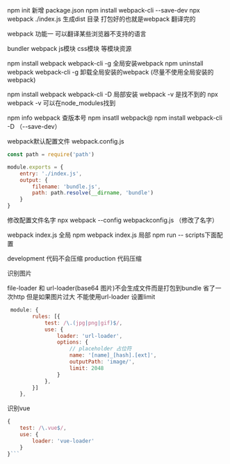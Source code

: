 npm init  新增 package.json
npm install webpack-cli --save-dev
npx webpack ./index.js  生成dist 目录 打包好的也就是webpack 翻译完的

webpack 功能一 可以翻译某些浏览器不支持的语言

bundler  webpack 
js模块  css模块 等模块资源 


npm install webpack webpack-cli -g 全局安装webpack
npm uninstall webpack webpack-cli -g 卸载全局安装的webpack (尽量不使用全局安装的webpack)

npm install webpack webpack-cli -D   局部安装
webpack -v 是找不到的
npx webpack -v 可以在node_modules找到

npm info webpack 查版本号
npm insatll webpack@
npm install webpack-cli -D （--save-dev）

webpack默认配置文件 webpack.config.js

```js
const path = require('path')

module.exports = {
    entry: './index.js',
    output: {
        filename: 'bundle.js',
        path: path.resolve(__dirname, 'bundle')
    }
}
```

修改配置文件名字
npx webpack --config webpackconfig.js （修改了名字）

webpack index.js  全局
npm webpack index.js  局部
npm run -- scripts下面配置


development  代码不会压缩
production 代码压缩

识别图片

file-loader  和 url-loader(base64 图片)不会生成文件而是打包到bundle 省了一次http 但是如果图片过大 不能使用url-loader 设置limit

```js
 module: {
        rules: [{
            test: /\.(jpg|png|gif)$/,
            use: {
                loader: 'url-loader',
                options: {
                    // placeholder 占位符
                    name: '[name]_[hash].[ext]',
                    outputPath: 'image/',
                    limit: 2048
                }
            },
        }]
    },
```
识别vue
```js
{
    test: /\.vue$/,
    use: {
        loader: 'vue-loader'
    }
}```